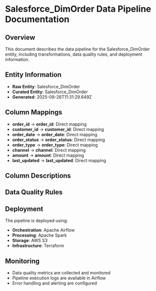 # Salesforce_DimOrder Data Pipeline Documentation

## Overview
This document describes the data pipeline for the Salesforce_DimOrder entity, including transformations, data quality rules, and deployment information.

## Entity Information
- **Raw Entity**: Salesforce_DimOrder
- **Curated Entity**: Salesforce_DimOrder
- **Generated**: 2025-08-26T11:31:29.649Z

## Column Mappings
- **order_id** → **order_id**: Direct mapping
- **customer_id** → **customer_id**: Direct mapping
- **order_date** → **order_date**: Direct mapping
- **order_status** → **order_status**: Direct mapping
- **order_type** → **order_type**: Direct mapping
- **channel** → **channel**: Direct mapping
- **amount** → **amount**: Direct mapping
- **last_updated** → **last_updated**: Direct mapping

## Column Descriptions


## Data Quality Rules


## Deployment
The pipeline is deployed using:
- **Orchestration**: Apache Airflow
- **Processing**: Apache Spark
- **Storage**: AWS S3
- **Infrastructure**: Terraform

## Monitoring
- Data quality metrics are collected and monitored
- Pipeline execution logs are available in Airflow
- Error handling and alerting are configured